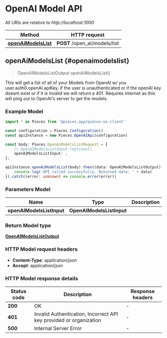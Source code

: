 # OpenAI Model API

All URIs are relative to *http://localhost:1000*

Method | HTTP request
------------- | -------------
[**openAiModelsList**](OpenAIApi#openaimodelslist) | **POST** /open_ai/models/list


## **openAiModelsList** {#openaimodelslist}
> OpenAIModelsListOutput openAiModelsList()

This will get a list of all of your Models from OpenAI w/ you user.auth0.openAI.apiKey.  if the user is unauthenticated or if the openAI key doesnt exist or if it is invalid we will return a 401.  Requires internet as this will ping out to OpenAI\'s server to get the models.

### Example Model

```typescript
import * as Pieces from '@pieces.app/pieces-os-client'

const configuration = Pieces.Configuration()
const apiInstance = new Pieces.OpenAIApi(configuration)

const body: Pieces.OpenAiModelsListRequest = {
    // OpenAIModelsListInput (optional)
    openAIModelsListInput: ,
};

apiInstance.openAiModelsList(body).then((data: OpenAIModelsListOutput) => {
    console.log('API called successfully. Returned data: ' + data)
}).catch((error: unknown) => console.error(error))
```

### Parameters Model

Name | Type | Description  | Notes
------------- | ------------- | ------------- | -------------
 **openAIModelsListInput** | **OpenAIModelsListInput**|  |


### Return Model type

[**OpenAIModelsListOutput**](../models/OpenAIModelsListOutput)

### HTTP Model request headers

- **Content-Type**: application/json
- **Accept**: application/json


### HTTP Model response details
| Status code | Description | Response headers
|-------------|-------------|------------------
**200** | OK |  -  |
**401** | Invalid Authentication, Incorrect API key provided or organization |  -  |
**500** | Internal Server Error |  -  |


